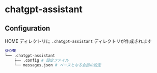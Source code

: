 # chatgpt-assistant

## Configuration

HOME ディレクトリに `.chatgpt-assistant` ディレクトリが作成されます

```bash
$HOME
└── .chatgpt-assistant
    ├── .config # 設定ファイル
    └── messages.json # ベースとなる会話の設定
```